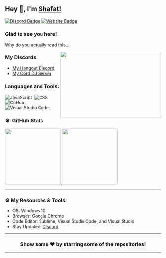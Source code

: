 ## Hey 👋, I'm [Shafat!](https://developnest.com/)


[![Discord Badge](https://img.shields.io/badge/-Discord-0e76a8?style=flat-square&logo=Discord&logoColor=white)](https://discord.gg/uyP3A4hvtG)
[![Website Badge](https://img.shields.io/badge/Website-3b5998?style=flat-square&logo=google-chrome&logoColor=white)](https://developnest.com/)

### Glad to see you here! &nbsp; 

Why do you actually read this...

<img align="right" height="215" width="325" alt="" src="https://cdn.discordapp.com/attachments/833753190859407411/897043954019753985/Cord_dj.gif" />


### My Discords

- [My Hangout Discord](https://discord.gg/uyP3A4hvtG)
- [My Cord DJ Server](https://discord.gg/KxnXVNX455)

### Languages and Tools:

![JavaScript](https://img.shields.io/badge/-JavaScript-333333?style=flat&logo=javascript)&nbsp;
![CSS](https://img.shields.io/badge/-CSS-333333?style=flat&logo=CSS3&logoColor=1572B6)&nbsp;
![GitHub](https://img.shields.io/badge/-GitHub-333333?style=flat&logo=github)&nbsp;
![Visual Studio Code](https://img.shields.io/badge/-Visual%20Studio%20Code-333333?style=flat&logo=visual-studio-code&logoColor=007ACC)&nbsp;

### ⚙️ &nbsp;GitHub Stats

<p align="left">
<a href="https://github.com/braxtongpoll">
  <img height="180em" src="https://github-readme-stats-eight-theta.vercel.app/api?username=braxtongpoll&show_icons=true&theme=react&include_all_commits=true&count_private=true"/>
  <img height="180em" src="https://github-readme-stats-eight-theta.vercel.app/api/top-langs/?username=braxtongpoll&layout=compact&langs_count=8&theme=react"/>
</a>
</p>

---

### ⚙️ My Resources & Tools:

- OS: Windows 10
- Browser: Google Chrome
- Code Editor: Sublime, Visual Studio Code, and Visual Studio
- Stay Updated: [Discord](https://discord.gg/KxnXVNX455)

---

<h3 align=center>Show some ❤️ by starring some of the repositories!</h3>

---
